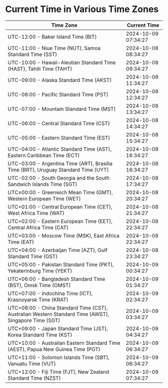 # Current Time in Various Time Zones

| Time Zone | Current Time |
|-----------|--------------|
| UTC-12:00 - Baker Island Time (BIT) | 2024-10-09 07:34:27 |
| UTC-11:00 - Niue Time (NUT), Samoa Standard Time (SST) | 2024-10-08 08:34:27 |
| UTC-10:00 - Hawaii-Aleutian Standard Time (HAST), Tahiti Time (TAHT) | 2024-10-08 09:34:27 |
| UTC-09:00 - Alaska Standard Time (AKST) | 2024-10-08 11:34:27 |
| UTC-08:00 - Pacific Standard Time (PST) | 2024-10-08 12:34:27 |
| UTC-07:00 - Mountain Standard Time (MST) | 2024-10-08 13:34:27 |
| UTC-06:00 - Central Standard Time (CST) | 2024-10-08 14:34:27 |
| UTC-05:00 - Eastern Standard Time (EST) | 2024-10-08 15:34:27 |
| UTC-04:00 - Atlantic Standard Time (AST), Eastern Caribbean Time (ECT) | 2024-10-08 16:34:27 |
| UTC-03:00 - Argentina Time (ART), Brasília Time (BRT), Uruguay Standard Time (UYT) | 2024-10-08 16:34:27 |
| UTC-02:00 - South Georgia and the South Sandwich Islands Time (SGT) | 2024-10-08 17:34:27 |
| UTC±00:00 - Greenwich Mean Time (GMT), Western European Time (WET) | 2024-10-08 20:34:27 |
| UTC+01:00 - Central European Time (CET), West Africa Time (WAT) | 2024-10-08 21:34:27 |
| UTC+02:00 - Eastern European Time (EET), Central Africa Time (CAT) | 2024-10-08 22:34:27 |
| UTC+03:00 - Moscow Time (MSK), East Africa Time (EAT) | 2024-10-08 22:34:27 |
| UTC+04:00 - Azerbaijan Time (AZT), Gulf Standard Time (GST) | 2024-10-08 23:34:27 |
| UTC+05:00 - Pakistan Standard Time (PKT), Yekaterinburg Time (YEKT) | 2024-10-09 00:34:27 |
| UTC+06:00 - Bangladesh Standard Time (BST), Omsk Time (OMST) | 2024-10-09 01:34:27 |
| UTC+07:00 - Indochina Time (ICT), Krasnoyarsk Time (KRAT) | 2024-10-09 02:34:27 |
| UTC+08:00 - China Standard Time (CST), Australian Western Standard Time (AWST), Singapore Time (SGT) | 2024-10-09 03:34:27 |
| UTC+09:00 - Japan Standard Time (JST), Korea Standard Time (KST) | 2024-10-09 04:34:27 |
| UTC+10:00 - Australian Eastern Standard Time (AEST), Papua New Guinea Time (PGT) | 2024-10-09 06:34:27 |
| UTC+11:00 - Solomon Islands Time (SBT), Vanuatu Time (VUT) | 2024-10-09 06:34:27 |
| UTC+12:00 - Fiji Time (FJT), New Zealand Standard Time (NZST) | 2024-10-09 07:34:27 |
